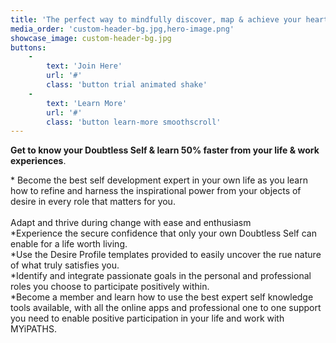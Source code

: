 ```yaml
---
title: 'The perfect way to mindfully discover, map & achieve your heartfelt goals. '
media_order: 'custom-header-bg.jpg,hero-image.png'
showcase_image: custom-header-bg.jpg
buttons:
    -
        text: 'Join Here'
        url: '#'
        class: 'button trial animated shake'
    -
        text: 'Learn More'
        url: '#'
        class: 'button learn-more smoothscroll'
---
```


**Get to know your Doubtless Self & learn 50% faster from your life & work experiences**.<br>
<p class="text-left">* Become the best self development expert in your own life as you learn how to refine and harness the inspirational power from your objects of desire in every role that matters for you.<br><br> Adapt and thrive during change with ease and enthusiasm<br>*Experience the secure confidence that only your own Doubtless Self can enable for a life worth living.<br>*Use the Desire Profile templates provided to easily uncover the rue nature of what truly satisfies you.<br>*Identify and integrate passionate goals in the personal and professional roles you choose to participate positively within.<br>*Become a member and learn how to use the best expert self knowledge tools available, with all the online apps and professional one to one support you need to enable positive participation in your life and work with MYiPATHS.</p>
